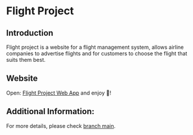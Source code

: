# Flight Project

## Introduction
Flight project is a website for a flight management system, allows airline companies to advertise flights and for customers to choose the flight that suits them best.

## Website
Open: [Flight Project Web App](https://flight-project10.azurewebsites.net/)  and enjoy &#127881;!

## Additional Information:
For more details, please check [branch main](https://github.com/Joseph-911/flight_project/tree/main).